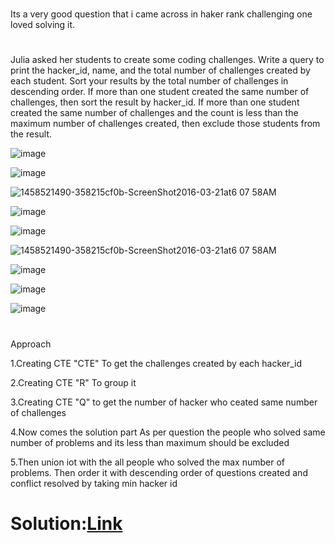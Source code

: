 
#
Its a very good question that i came across in haker rank challenging one loved solving it.

#
Julia asked her students to create some coding challenges. Write a query to print the hacker_id, name, and the total number of challenges created by each student. Sort your results by the total number of challenges in descending order. If more than one student created the same number of challenges, then sort the result by hacker_id. If more than one student created the same number of challenges and the count is less than the maximum number of challenges created, then exclude those students from the result.

![image](https://github.com/DeepanRaju-exe/Hacker_Rank_SQL_Solutions/assets/68472546/10fc4e73-c2a0-47bc-a3c8-37d06bdfd501)

![image](https://github.com/DeepanRaju-exe/Hacker_Rank_SQL_Solutions/assets/68472546/800616d9-1136-4694-b0a7-5cfcf83a6cf8)

![1458521490-358215cf0b-ScreenShot2016-03-21at6 07 58AM](https://github.com/DeepanRaju-exe/Hacker_Rank_SQL_Solutions/assets/68472546/690a21d3-9b6e-47b3-8adc-d487f384f386)

![image](https://github.com/DeepanRaju-exe/Hacker_Rank_SQL_Solutions/assets/68472546/051e18de-3cb7-4bba-bd39-8c4f054f33d8)

![image](https://github.com/DeepanRaju-exe/Hacker_Rank_SQL_Solutions/assets/68472546/0035099e-8519-49ac-8f62-8085d11bfc70)


![1458521490-358215cf0b-ScreenShot2016-03-21at6 07 58AM](https://github.com/DeepanRaju-exe/Hacker_Rank_SQL_Solutions/assets/68472546/df4c29db-37aa-4be7-b272-282642c1a1a1)

![image](https://github.com/DeepanRaju-exe/Hacker_Rank_SQL_Solutions/assets/68472546/557550d7-4fa0-4ce5-b72a-aa1a61977346)

![image](https://github.com/DeepanRaju-exe/Hacker_Rank_SQL_Solutions/assets/68472546/75793e0c-1a15-4569-b326-64bb0ad5fb2e)

![image](https://github.com/DeepanRaju-exe/Hacker_Rank_SQL_Solutions/assets/68472546/c7914e06-9bfd-43ec-b282-ef39cbb7a231)


#
Approach

1.Creating CTE "CTE" To get the challenges created by each hacker_id

2.Creating CTE "R" To group it

3.Creating CTE "Q" to get the number of hacker who ceated same number of challenges

4.Now comes the solution part As per question the people who solved same number of problems and its less than maximum should be excluded

5.Then union iot with the all people who solved the max number of problems. Then order it with descending order of questions created and conflict resolved by taking min hacker id

Solution:[Link](https://github.com/DeepanRaju-exe/Hacker_Rank_SQL_Solutions/blob/main/Challenges.sql)
================================






